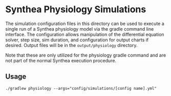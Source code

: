 # Synthea Physiology Simulations

The simulation configuration files in this directory can be used to execute
a single run of a Synthea physiology model via the gradle command line interface.
The configuration allows manipulation of the differential equation solver, step
size, sim duration, and configuration for output charts if desired. Output
files will be in the `output/physiology` directory.

Note that these are only utilized for the physiology gradle command and are not
part of the normal Synthea execution procedure.

## Usage

`./gradlew physiology --args="config/simulations/[config name].yml"`


